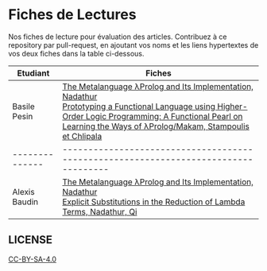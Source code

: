 # Fiches de Lectures

Nos fiches de lecture pour évaluation des articles. Contribuez à ce repository par pull-request, en ajoutant vos noms et les liens hypertextes de vos deux fiches dans la table ci-dessous.

| Etudiant     | Fiches                                                                            |
|--------------|-----------------------------------------------------------------------------------|
| Basile Pesin | [The Metalanguage λProlog and Its Implementation, Nadathur](basile/Nadathur01.md)<br>[Prototyping a Functional Language using Higher-Order Logic Programming: A Functional Pearl on Learning the Ways of λProlog/Makam, Stampoulis et Chlipala](basile/Stampoulis18.md)             |
|--------------|-----------------------------------------------------------------------------------|
| Alexis Baudin | [The Metalanguage λProlog and Its Implementation, Nadathur](alexis/lambdaprolog.pdf)<br>[Explicit Substitutions in the Reduction of Lambda Terms, Nadathur, Qi](alexis/substitution.pdf)             |

## LICENSE

[CC-BY-SA-4.0](./LICENSE.txt)
